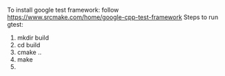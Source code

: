 
To install google test framework: follow https://www.srcmake.com/home/google-cpp-test-framework
Steps to run gtest:
  1. mkdir build
  2. cd build
  3. cmake ..
  4. make
  5. <run desired test executable>